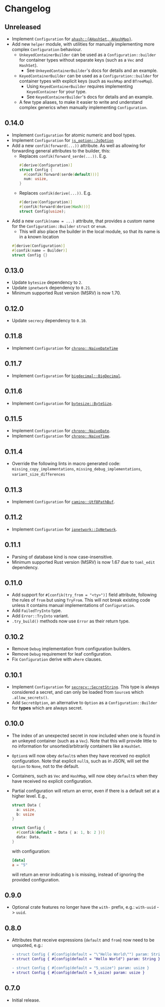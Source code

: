# Changelog

## Unreleased

- Implement `Configuration` for [`ahash::{AHashSet, AHashMap}`](https://docs.rs/ahash/0.8.11/ahash/).
- Add new `helper` module, with utilities for manually implementing more complex `Configuration` behaviour.
  - `UnkeyedContainerBuilder` can be used as a `Configuration::builder` for container types without separate keys (such as a `Vec` and `HashSet`).
    - See `UnkeyedContainerBuilder`'s docs for details and an example.
  - `KeyedContainerBuilder` can be used as a `Configuration::builder` for container types with explicit keys (such as `HashMap` and `BTreeMap`).
    - Using `KeyedContainerBuilder` requires implementing `KeyedContainer` for your type.
    - See `KeyedContainerBuilder`'s docs for details and an example.
  - A few type aliases, to make it easier to write and understand complex generics when manually implementing `Configuration`.

## 0.14.0

- Implement `Configuration` for atomic numeric and bool types.
- Implement `Configuration` for [`js_option::JsOption`](https://docs.rs/js_option/0.1.1/js_option/enum.JsOption.html)
- Add a new `confik(forward(...))` attribute. As well as allowing for forwarding general attributes to the builder, this:
  - Replaces `confik(forward_serde(...))`. E.g.
    ```rust
    #[derive(Configuration)]
    struct Config {
      #[confik(forward(serde(default)))]
      num: usize,
    }
    ```
  - Replaces `confik(derive(...))`. E.g.
    ```rust
    #[derive(Configuration)]
    #[confik(forward(derive(Hash)))]
    struct Config(usize);
    ```
- Add a new `confik(name = ...)` attribute, that provides a custom name for the `Configuration::Builder` `struct` or `enum`.
  - This will also place the builder in the local module, so that its name is in a known location
  ```rust
  #[derive(Configuration)]
  #[confik(name = Builder)]
  struct Config {}
  ```

## 0.13.0

- Update `bytesize` dependency to `2`.
- Update `ipnetwork` dependency to `0.21`.
- Minimum supported Rust version (MSRV) is now 1.70.

## 0.12.0

- Update `secrecy` dependency to `0.10`.

## 0.11.8

- Implement `Configuration` for [`chrono::NaiveDateTime`](https://docs.rs/chrono/0.4/chrono/naive/struct.NaiveDateTime.html)

## 0.11.7

- Implement `Configuration` for [`bigdecimal::BigDecimal`](https://docs.rs/bigdecimal/0.4/bigdecimal/struct.BigDecimal.html).

## 0.11.6

- Implement `Configuration` for [`bytesize::ByteSize`](https://docs.rs/bytesize/1/bytesize/struct.ByteSize.html).

## 0.11.5

- Implement `Configuration` for [`chrono::NaiveDate`](https://docs.rs/chrono/0.4/chrono/naive/struct.NaiveDate.html).
- Implement `Configuration` for [`chrono::NaiveTime`](https://docs.rs/chrono/0.4/chrono/naive/struct.NaiveTime.html).

## 0.11.4

- Override the following lints in macro generated code: `missing_copy_implementations`, `missing_debug_implementations`, `variant_size_differences`

## 0.11.3

- Implement `Configuration` for [`camino::Utf8PathBuf`](https://docs.rs/camino/1/camino/struct.Utf8PathBuf.html).

## 0.11.2

- Implement `Configuration` for [`ipnetwork::IpNetwork`](https://docs.rs/ipnetwork/0.20/ipnetwork/enum.IpNetwork.html).

## 0.11.1

- Parsing of database kind is now case-insensitive.
- Minimum supported Rust version (MSRV) is now 1.67 due to `toml_edit` dependency.

## 0.11.0

- Add support for `#[confik(try_from = "<ty>")]` field attribute, following the rules of `from` but using `TryFrom`. This will not break existing code unless it contains manual implementations of `Configuration`.
- Add `FailedTryInto` type.
- Add `Error::TryInto` variant.
- `.try_build()` methods now use `Error` as their return type.

## 0.10.2

- Remove `Debug` implementation from configuration builders.
- Remove `Debug` requirement for leaf configuration.
- Fix `Configuration` derive with `where` clauses.

## 0.10.1

- Implement `Configuration` for [`secrecy::SecretString`](https://docs.rs/secrecy/0.8/secrecy/type.SecretString.html). This type is always considered a secret, and can only be loaded from `Source`s which `.allow_secrets()`.
- Add `SecretOption`, an alternative to `Option` as a `Configuration::Builder` for **types** which are always secret.

## 0.10.0

- The index of an unexpected secret in now included when one is found in an unkeyed container (such as a `Vec`). Note that this will provide little to no information for unsorted/arbitrarily containers like a `HashSet`.
- `Option`s will now obey `default`s when they have received no explicit configuration. Note that explicit `null`s, such as in JSON, will set the `Option` to `None`, not to the default.
- Containers, such as `Vec` and `HashMap`, will now obey `default`s when they have received no explicit configuration.
- Partial configuration will return an error, even if there is a default set at a higher level. E.g.,

  ```rust
  struct Data {
    a: usize,
    b: usize
  }

  struct Config {
    #[confik(default = Data { a: 1, b: 2 })]
    data: Data,
  }
  ```

  with configuration:

  ```toml
  [data]
  a = "5"
  ```

  will return an error indicating `b` is missing, instead of ignoring the provided configuration.

## 0.9.0

- Optional crate features no longer have the `with-` prefix, e.g.: `with-uuid` -> `uuid`.

## 0.8.0

- Attributes that receive expressions (`default` and `from`) now need to be unquoted, e.g.:

  ```diff
  - struct Config { #[config(default = "\"Hello World\"") param: String }
  + struct Config { #[config(default = "Hello World") param: String }

  - struct Config { #[config(default = "5_usize") param: usize }
  + struct Config { #[config(default = 5_usize) param: usize }
  ```

## 0.7.0

- Initial release.
